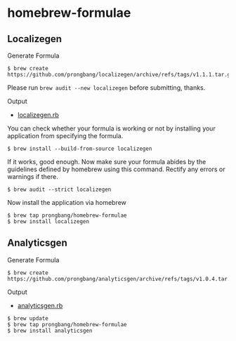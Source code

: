 # homebrew-formulae

## Localizegen

Generate Formula

```shell
$ brew create https://github.com/prongbang/localizegen/archive/refs/tags/v1.1.1.tar.gz
```

Please run `brew audit --new localizegen` before submitting, thanks.

Output

- [localizegen.rb](https://github.com/prongbang/homebrew-formulae/blob/master/localizegen.rb)

You can check whether your formula is working or not by installing your application from specifying the formula.

```shell
$ brew install --build-from-source localizegen
```

If it works, good enough. Now make sure your formula abides by the guidelines defined by homebrew using this command. Rectify any errors or warnings if there.

```shell
$ brew audit --strict localizegen
```

Now install the application via homebrew

```shell
$ brew tap prongbang/homebrew-formulae
$ brew install localizegen
```

## Analyticsgen

Generate Formula

```shell
$ brew create https://github.com/prongbang/analyticsgen/archive/refs/tags/v1.0.4.tar.gz
```

Output

- [analyticsgen.rb](https://github.com/prongbang/homebrew-formulae/blob/master/analyticsgen.rb)

```shell
$ brew update
$ brew tap prongbang/homebrew-formulae
$ brew install analyticsgen
```